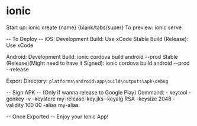 # ionic

Start up: ionic create {name} {blank/tabs/super}
To preview: ionic serve

-- To Deploy --
iOS: 
   Development Build: Use xCode
   Stable Build (Release): Use xCode

Android:
   Development Build: ionic cordova build android --prod
   Stable (Release)(Might need to have it Signed): ionic cordova build android --prod --release

   Export Directory: `platforms\android\app\build\outputs\apk\debug`

-- Sign APK -- (Only if wanna release to Google Play)
   Command: 
	- keytool -genkey -v -keystore my-release-key.jks -keyalg RSA -keysize 2048 -validity 100          00 -alias my-alias


-- Once Exported --
Enjoy your Ionic App!